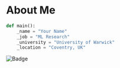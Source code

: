 # About Me

```python
def main():
    _name = "Your Name"
    _job = "ML Research"
    _university = "University of Warwick"
    _location = "Coventry, UK"
```

<!--
**pelagecha/pelagecha** is a ✨ _special_ ✨ repository because its `README.md` (this file) appears on your GitHub profile.

Here are some ideas to get you started:

- 🔭 I’m currently working on ...
- 🌱 I’m currently learning ...
- 👯 I’m looking to collaborate on ...
- 🤔 I’m looking for help with ...
- 💬 Ask me about ...
- 📫 How to reach me: ...
- 😄 Pronouns: ...
- ⚡ Fun fact: ...
-->
![Badge](https://img.shields.io/badge/Python-Developer-blue)
